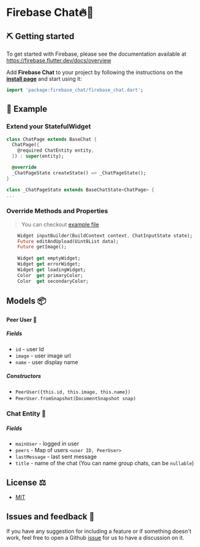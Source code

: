 # Firebase Chat🔥💬


## ⛏️ Getting started

To get started with Firebase, please see the documentation available at https://firebase.flutter.dev/docs/overview

Add **Firebase Chat** to your project by following the instructions on the 
**[install page](https://pub.dev/packages/firebase_chat/install)** and start using it:
```dart
import 'package:firebase_chat/firebase_chat.dart';
```
## 📱 Example
### Extend your StatefulWidget
```dart
class ChatPage extends BaseChat {
  ChatPage({
    @required ChatEntity entity,
  }) : super(entity);

  @override
  _ChatPageState createState() => _ChatPageState();
}

class _ChatPageState extends BaseChatState<ChatPage> {
...
```

### Override Methods and Properties
> You can checkout [example file](https://pub.dev/packages/firebase_chat/example)
```dart
    Widget inputBuilder(BuildContext context, ChatInputState state);
    Future editAndUpload(Uint8List data);
    Future getImage();
    
    Widget get emptyWidget;
    Widget get errorWidget;
    Widget get loadingWidget;
    Color  get primaryColor;
    Color  get secondaryColor;
```

## Models 📦
#### Peer User 👨
##### Fields
* `id` - user Id
* `image` - user image url
* `name` - user display name
##### Constructors
* `PeerUser({this.id, this.image, this.name})`
* `PeerUser.fromSnapshot(DocumentSnapshot snap)`

### Chat Entity 📩 
##### Fields
* `mainUser` - logged in user
* `peers` - Map of users `<user ID, PeerUser>`
* `lastMessage` - last sent message
* `title` - name of the chat (You can name group chats, can be `nullable`)


## License ⚖️
- [MIT](https://github.com/tedcrimson/firebase_chat/blob/master/LICENSE)

## Issues and feedback 💭
If you have any suggestion for including a feature or if something doesn't work, feel free to open a Github [issue](https://github.com/fayeed/dash_chat/issues) for us to have a discussion on it.